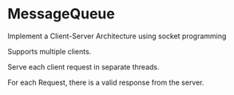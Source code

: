 # MessageQueue
Implement a Client-Server Architecture using socket programming

Supports multiple clients.

Serve each client request in separate threads.

For each Request, there is a valid response from the server.
